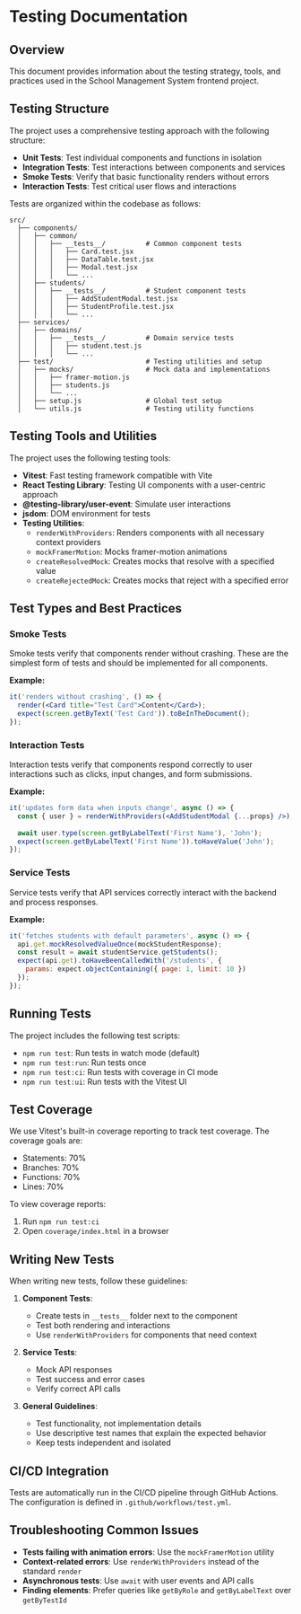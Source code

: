 # Testing Documentation

## Overview

This document provides information about the testing strategy, tools, and practices used in the School Management System frontend project.

## Testing Structure

The project uses a comprehensive testing approach with the following structure:

- **Unit Tests**: Test individual components and functions in isolation
- **Integration Tests**: Test interactions between components and services
- **Smoke Tests**: Verify that basic functionality renders without errors
- **Interaction Tests**: Test critical user flows and interactions

Tests are organized within the codebase as follows:

```
src/
  ├── components/
  │   ├── common/
  │   │   ├── __tests__/          # Common component tests
  │   │   │   ├── Card.test.jsx
  │   │   │   ├── DataTable.test.jsx
  │   │   │   ├── Modal.test.jsx
  │   │   │   └── ...
  │   ├── students/
  │   │   ├── __tests__/          # Student component tests
  │   │   │   ├── AddStudentModal.test.jsx
  │   │   │   ├── StudentProfile.test.jsx
  │   │   │   └── ...
  ├── services/
  │   ├── domains/
  │   │   ├── __tests__/          # Domain service tests
  │   │   │   ├── student.test.js
  │   │   │   └── ...
  ├── test/                       # Testing utilities and setup
  │   ├── mocks/                  # Mock data and implementations
  │   │   ├── framer-motion.js     
  │   │   ├── students.js
  │   │   └── ...
  │   ├── setup.js                # Global test setup
  │   └── utils.js                # Testing utility functions
```

## Testing Tools and Utilities

The project uses the following testing tools:

- **Vitest**: Fast testing framework compatible with Vite
- **React Testing Library**: Testing UI components with a user-centric approach
- **@testing-library/user-event**: Simulate user interactions
- **jsdom**: DOM environment for tests
- **Testing Utilities**:
  - `renderWithProviders`: Renders components with all necessary context providers
  - `mockFramerMotion`: Mocks framer-motion animations
  - `createResolvedMock`: Creates mocks that resolve with a specified value
  - `createRejectedMock`: Creates mocks that reject with a specified error

## Test Types and Best Practices

### Smoke Tests

Smoke tests verify that components render without crashing. These are the simplest form of tests and should be implemented for all components.

**Example:**
```jsx
it('renders without crashing', () => {
  render(<Card title="Test Card">Content</Card>);
  expect(screen.getByText('Test Card')).toBeInTheDocument();
});
```

### Interaction Tests

Interaction tests verify that components respond correctly to user interactions such as clicks, input changes, and form submissions.

**Example:**
```jsx
it('updates form data when inputs change', async () => {
  const { user } = renderWithProviders(<AddStudentModal {...props} />);
  
  await user.type(screen.getByLabelText('First Name'), 'John');
  expect(screen.getByLabelText('First Name')).toHaveValue('John');
});
```

### Service Tests

Service tests verify that API services correctly interact with the backend and process responses.

**Example:**
```jsx
it('fetches students with default parameters', async () => {
  api.get.mockResolvedValueOnce(mockStudentResponse);
  const result = await studentService.getStudents();
  expect(api.get).toHaveBeenCalledWith('/students', { 
    params: expect.objectContaining({ page: 1, limit: 10 }) 
  });
});
```

## Running Tests

The project includes the following test scripts:

- `npm run test`: Run tests in watch mode (default)
- `npm run test:run`: Run tests once
- `npm run test:ci`: Run tests with coverage in CI mode
- `npm run test:ui`: Run tests with the Vitest UI

## Test Coverage

We use Vitest's built-in coverage reporting to track test coverage. The coverage goals are:

- Statements: 70%
- Branches: 70%
- Functions: 70%
- Lines: 70%

To view coverage reports:

1. Run `npm run test:ci`
2. Open `coverage/index.html` in a browser

## Writing New Tests

When writing new tests, follow these guidelines:

1. **Component Tests**:
   - Create tests in `__tests__` folder next to the component
   - Test both rendering and interactions
   - Use `renderWithProviders` for components that need context

2. **Service Tests**:
   - Mock API responses
   - Test success and error cases
   - Verify correct API calls

3. **General Guidelines**:
   - Test functionality, not implementation details
   - Use descriptive test names that explain the expected behavior
   - Keep tests independent and isolated

## CI/CD Integration

Tests are automatically run in the CI/CD pipeline through GitHub Actions. The configuration is defined in `.github/workflows/test.yml`.

## Troubleshooting Common Issues

- **Tests failing with animation errors**: Use the `mockFramerMotion` utility
- **Context-related errors**: Use `renderWithProviders` instead of the standard `render`
- **Asynchronous tests**: Use `await` with user events and API calls
- **Finding elements**: Prefer queries like `getByRole` and `getByLabelText` over `getByTestId` 
